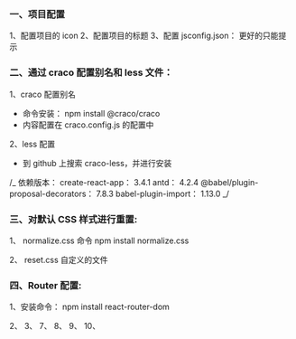 ### 一、项目配置

1、配置项目的 icon
2、配置项目的标题
3、配置 jsconfig.json： 更好的只能提示

### 二、通过 craco 配置别名和 less 文件：

1、craco 配置别名

- 命令安装： npm install @craco/craco
- 内容配置在 craco.config.js 的配置中

2、less 配置

- 到 github 上搜索 craco-less，并进行安装

/_
依赖版本：
create-react-app： 3.4.1
antd： 4.2.4
@babel/plugin-proposal-decorators​​​​​​​： 7.8.3
babel-plugin-import​​​​​​​： 1.13.0
_/

### 三、对默认 CSS 样式进行重置:

1、 normalize.css
命令 npm install normalize.css

2、 reset.css
自定义的文件

### 四、Router 配置:

1、安装命令： npm install react-router-dom

2、
3、
7、
8、
9、
10、
